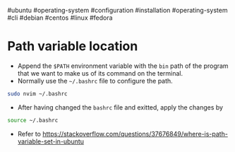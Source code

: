 #ubuntu #operating-system  #configuration  #installation  #operating-system  #cli  #debian #centos #linux #fedora 

# Path variable location
- Append the `$PATH` environment variable with the `bin` path of the program that we want to make us of its command on the terminal.
- Normally use the `~/.bashrc` file to configure the path.
```bash
sudo nvim ~/.bashrc
```
- After having changed the `bashrc` file and exitted, apply the changes by
```bash
source ~/.bashrc
```

- Refer to https://stackoverflow.com/questions/37676849/where-is-path-variable-set-in-ubuntu 
